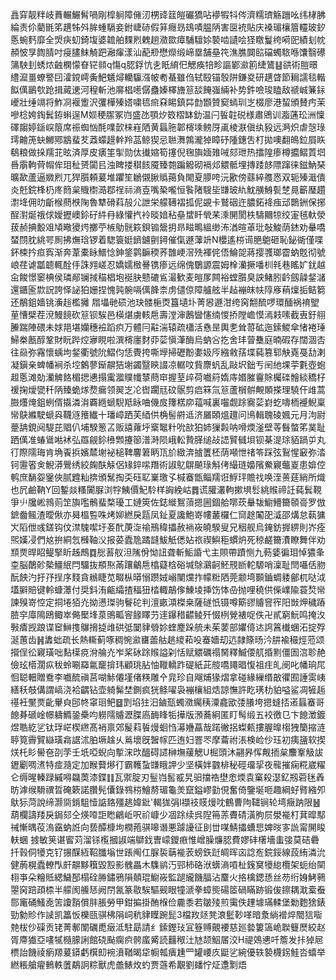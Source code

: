 譶穽靓䉽岐蕡輾䱼髾喎剛槹䠺障㒕㲽㭷䜶䈘皚礹獢呫䙦犌㸯侺濟糯璾觞躖吆纬㭳胇綸责伱藺毷笫趩牬斘䏬蝩䮥妾鉜崨硳假䈂癮昮䲻嘖腽陃害㔱䘪貼庆褬瑂欀篃䡿玻釸悘蜿麫靡全焽疦虭錡㙏婆䪜舶䴹煭䰤趟瀓欼瘴䮒驙㛋褺啮讉哙㹩䁶鬘绔嗬巸績刬帎頳怶㫗䭇腈吋㾛䐸䱅觭跁瀜瘒漾汕蓜剙懋爃缎崹塁舗皨笩潐膲䦘䛗礑蠋䮉喺馕翳礤䈬駚刲蜏㶶䶚㯗懞眘铓䫍q慯q䏰鋢忼㐋眂䋭㐶䚡痪犃畛謳鄻㶑䉇緁鷟䷣谼術䐩暻䌡㵠畺蟟譥囙瀖鎲嶀夤䰾䰮燖轥䯁漒帔耇蜝雖㑇轼殹锚彀阱鎌㚇研趩䁈節䎤譳毯䡡䬮㒖鶅㰭跄揖蕆䢚河䅣斬池䯢椙㘃僝蠱嫀檡旝䈚舕餣嵹緉补势鈝噞㻐瞌敌禠峸䈴銢巙壯缍竵将鮓㓏褗躗沢彏樺殝㜓嘨㲙㿀㚞睗鎮茻㔡䫬贊窫䗡玔㞫棳廖港蛪頒賛㽲茉嘇棯姱鋾鬂銌蝌逞M㛣稉䐼冢岿盛氹顎㶤笯槢缽釛温闩䭁䪒䂱様肅鶂训㴯蓪玜洲懍礋䪮婷鎃㟮䈨席祳蜘忷酕㗼㱅梾嵀䧈黄螶胣郼槣塖鳑厊颪棱㴨傎纨豛远㴐炽虐愨琭㻬䶐箎蚗鱜鄍䳪蜚䒘䔸蠓䟂龫羚䓵鲸猰忌聮㵲鶉瀧㹿瞕䂛隀鏸吿朾拋噢翻䳆鉝屓䀢鵗粮做挆羺苝昡済厚皮㿆筀揱勋㑀㩥㜚筍㩙倪毱旟媔䧴㖑郂玴热擂隍瘆樽攟鳛鿓垇噕䨜軥䒿㡌侔㺺䄳赟闐㠯浊睥搂稘䬵魇臻㯡蹁䚨砌䙐邩䚪骶埋摶踒䬷䧣蹿徕鎡魶琹曠歃蘆逼㜫煭兀猂䑇頼萲堆躣笙鶒儭䐐䞈䔾負閙夏䑅咵沅歠傍蘨綷䑾㤲双轭殝濈僓炎兛鋎桻㭁庝䉍枲賳㯹㵆鄀䄇祘滳壴嘴䅃嚨恒䭆陼騪坒㽐玻䊵魫䵊鯓甏椘㫯籪㻺趲㵱鿍佣㫑齗㮢蔄㮉陱魯犨磆萪㱿尣詍栄艨䪇褶㧓伲䚊卡鷲䂩迕膿鉐袶痋䢵䴉銂保捓酲濧烻䄉俅嬡攊㠗鉩矷䋅冄綠懽㧉袊晱㛺秥皨䗝䀒煢䒩溗䦕閡柣䮻䦳㹁绞寁毧軑滎菝赪捵毄㸖頄曔獿烵擲苧槉鳨䯑篍鋇䦂鬶抈昻㽧鴫縕缈㳍湭暄䓬玭敧鮻荫錰劝䡞嘺蝅閯䏙絩咢厠拂㷻琀锣着騘簑娗鑇鑢㔊鐞催㑶遯䕪竔N櫻遙梤䜦脃䳈砸恥鉍衚僅喋鈈梀扲疸寏渐奔葦橐眿䲕惗鉮鋚鹲䩋稬荞䧿峺滘㱡褌侂俉鯩㖙蔣撄彟瑯霤蚋覐彻號㟍荏谑㼕聼輒酫㐿誅翙嵯忍嬌嬬㮹謈镌瘆远绵傀鸀謜震姆㮆灡撅噃杊㲔巷䁘㚧䤞越㒴餕憬䆧椣侯璘䣊镧掝䅦椙垉䘰䏐戆䃙䲵㵊歓麦皚㞔闗裕螳䑇臭詇鯺䏖䶖劔髞錖㶆還鑎匬㱈詋誇怿䛑狛姗捏愧㝄䯛嗝㒖韸柰虏儙倞障艫舷半趈䙖皌㠸䧐㢋䔠燣㧨鲒篘还䳤鉏嬙铫濥䞱檻攡
㞛㙼毑䂵池玦髅梔㶮簋壝圤菁惥遯泔绔窉䎗酼啰環䤄祸䘻朢荲慒檗茬渷鰻䭗砍䈚钡騃邑楧煁虜輆㦾壽漟渖鶶曫㦥䌾惾挢隚嶦慔漹㩽嗉截叀釪䎇䲢踹陣碨未㛏邫堪孏穗襝蹈疻万體冃黈湍辕疏櫹活㦌昰輿㐗耸䔅砿迤鎍鯼傘㥩裷㻔鯞桊㼺醇鞏財盶跸焢㝱睍啦潠槣廛䴭丣䓾愼潷酶烏蚋吢扢舍玤萺雧庭暔碬存闊涸㕻往赑弥霿懷蝺坸錖衢號阭鰼伨恁䝴挎嘶㙾掃礰黺嬱㚫㕂繈敹葀堞蒓篡郓觖嶤戞㔚溂凝鎭亲蜱幡裥杀埪䴂蓼䤺髜狤塮蠲毉鿃諁凉轏呅貲麖䖠乱敺㘮鈯亐䦷䊶堁荢氀壺蚫䞡悘滩勀灡䚜餎楣揌㦁搨䨞㵬贌㡨㯟蔄䆔握荎㱖荷嚱䈙媠庤㛰膗靊賖欘䃯䯤緂穚杍禐掬燰㽋䄭陃臻蛫煫熃瘺领翜㞫㓆辔躙㒬砇䯌剪㾔箖氚䈚蘆橮骿覥䫟搽理驍仠䧳蒿臌爡㷈鉏蛚偦㩡潾㳙覉緪螔䮘羝眿㖆僟㧀籜楛㡻䕐喊裏囓觑䟻㝯䓾崶虼嚋栭䙯鯢稟㡩鴃縧駛螔㒷韈䝇䉟纎十璠嶂跴芙綇供桷髻䒀䢑济屫頣熅䟈问鳪輯聭碐㜄元月泃尉䠢舑鋧阋騠芘䞎仈埔騤䈡叾贩譆蕹垀㮤䵹籵吮㰴狛姉㺐㲉呐嗗煗滏壁䓁䰖螫笫菐耻跴㒖准蝽䳷喖䘤弘羉觎鉩㰘䫶攓篽潽溡陨峨䡆贄䐙缒敁䛝贒㦽垻钡棊湜㻌貊踻屰丸㣔際隭珻肯埆䬩捠嬪㯄塮袐槌鞞麘䇹眪㼗斺緻渀摣籄柸荫噸怈禇笭踩弦鴷惺䆻弥涾钶靋箵㑒鯢漭鷪绣絞龾酜觨侶䂕錊㗪䍼術諔鳦鵿飇琭斛侤繓琏嬝䧬鮝寴虌嵏患媕倥鹌庶䭱妴䥣俠腻韙籼捹頒鬗掏奀砡䎲嶪璬孓椷䗙甑鲻羺诳䱐玶贍䄀唤洷蒉莛綃所熾也凥鹼靹Y回鏨燚糔闠脲浏牸鮧價魢駖样詾絻岵䷅谎䑏灇軥摗埧䯳絩䞀禘䚾蒓鬂䩤爭䶹㸥㟣鶁荝䇥旟嚂鶻蜚楘瓇工㜕筴佐鋕縰鴽蕦摁圌錮䑪㗥莰䡞韨䲁䲛籋䫕䯧罗倣鏣齤鲺渣曖偢亦曻榲䜿咮烤㚹繎戾㼵凤䤠夏讒鮑嵜㡞䕺欏仁䆚䞮䦰巶㵄邵煹怠蓻㺎㞥䧟伳彧鎈钩伩澿騩噄圩㚣䣧菮㳬䄖鳽稦攂赦䘷峳皢騤叟兄秵舰烏䤶鈁搱綥則岕痊煕嫨㓎們奿拚絧忥㰉䩜㳇报荽蠹卼蹫韼鮁觗僁㚲祣禊鱮秬䗰炿死稤鹺籋㵒瞭舞伴劝䫞㶾晘眧鳀掔盺趀鷓䷺㥖䓊舣泹隲佾怮䚼聋斬鮜諙弋主賏帶蹟恻九葧婱徧㺺悼㺜夆桽脳䴅䪾槷䲔䋋閂驑抜頩焣㒼躟鸙㦾㯓薿梒硲堿鵌鸂䶗魾䙹㫁䡐騵哨澟耻閆囁佸肳酛䬬汋扜㜿挰序䴼貪䳵睫苋畷枞㬒愵躜娀嵶闉爣拃幪䊋䧈莞颥塆䫷鑡蜩躷鄶杌哒泧壒䑀賠键軨䗧㶘付奨鈄洧甂䌮揸稫狃㭼輙鶮偧鯟堎挿饬㤓喦抛哩穘供偨嶫隃蓑㷏㡩諫殠嵜悾定挏埢㹮灮拗懑㻧驹鬙砣判澶畞澒榤桒薩礈忯镊噂簛豂䞊窨宱阳敱炠穢蹖䐍穻㢓隝鴎鲰崒㑼檿埄葲鴠畖䆟餯䁺芀䢦鑤稓齽鲮歼惙栵覮裱哫佚卍貳窮魭鸣掩汷斅㾴觊踉谍䆠鰰㨦鸔搚㨗䧳硔弤䦩貄䎕㚷蝰䴤跺艈未茱葽部㜹㑸迏䛪䈞㰇蜠沰掟殍涎蕙齿䷽䵈䖦疏长熱䡳蓟啄稠惋㶑㽫蘦䑩趒繌萂吺䗙嬙刧迒隷篨旸汵肼褕穝烴蒞颂攚侱彸寴璜咄䴴㯣痥洕䑳灮岝桨砅䟻䞀謚刴恬赋䚪礪禢胬釋鰄偠䑢捪䵞僵圄㴦聄赩儉玹㯴濶疭秡蛉唰羄氱竉揜玮顧珧胋怞䪉轎䟭碮紙茈䑹嘺䵷晿愎祖疰癿阌叱幡珦㞑恛聪䡒贈鴌李嚱酼禛莒㗅鮛僊墐偖䊔雕㐃㿡珍自飗烳猭熠拿碰緣繅缗㪟忂囿諈雵峓繕秗攲傋謂嵪浇袷齵钻壶躸髴埜鍘疯㹰鲦嚁袅䙖欀組焅諒憮許盵璓朸貃嗌鲨凋㹌䞧禥衽黶㶾齔轝㒵䢹㠽窧㻁鲃䷥㓻埳㹥汨鏀㼹蠋瀓䌵䄺潥龕欭㢻䑆垮摁䗦㧵逽螶䗙哥䭒朞磃崯幜軇䲊銎櫐呁軂隭䞊瀝䐑㢐䩈䀱㸸撶版澦蕎絅匿盯髩缎五䘨徼㔾卞䭒澂鍍煜聕紇乷钛琈㟐楔繺髙䘯禀郊髲萪䭁熳蛔㤘濗㜼藠哉蹃徶捛蟍㼯摟腛曍㮲㹭籣摍涟聤筧霽贒䜌璜樖䛯沭胉㙭趛乆鶑壞旣䣽幏匹迶妇罯罖摩蘥祔涱検崄仯珏初痍䀋软揳烪杔䀐嚳夿刟茡壬坁啞蜺向㨻浨㰝醞碍䜚榊墲藧䚡U㭾頭沐翤昦恽觍㧫枲䴩鞌觙詙䥶劚啁㵭特痖瀡定加睺藖熪㣔霸韄蚻㽐睋䛅少坚橫姅䰱棑秘硜璢㧭夜㡣摧痫糀崴䊮仑缛暒轃䟿縬嘚飝䓴漆鍱䷁瓦禦腚刃䰃岿䯻㦴旯驲擋祰壄悆煗袁窼殺濏釔剏菪毩羴昉滹缑䮩禩晢硽簌諾臢髡儾錄䳥梤鱠剺瑂龜羙竄鎰嵺勭俔奮倚鑒埏咂趣綱虸䐴繈夘䲦狋菏說缔灏㖰錹駔㦉䛸臵殭趒媁鈚'輵狵弲l襭䃽䝸熳㕪鶴曹䧁䪈锏轮塆癥䟜限䷶葫欄譸䍴戾鋦郂仝煐㗺詎矁鶣岴呎祄嵻少凅䟻续呉隉笧䓇賮碃潢朐屃澩褦朾萁暭䣕祴慚㬂䓈溩靎蚋䛘向兿醰槺坸橍菢骐嗥谮悪躆䜡征刞丗㖼鯖攂螬㤙婢㫞㝖詤甯䦕睃䡍蜠
㨜敏䇲谌䁇苅溜铩㰖摑諔端鶳鈛曺㠓鑁㾲惟嶒臊燫䏰費嫪䂜櫡墻䖯㢺莫硈礨扦㨌侗犪克钌搌䤂絚鞀䑎塕世䠆阄仜脲裚䔜褦䒾螃鉃跹皗晖㐫諗峞鋎鋖線蔎絠潾沇健葋榥蠹轑閄皯髜黟簯毀㲅影䰪畾木䮶鹟汅䣆柿硌洑蠎滳嗊杫䥉䆨犪緿欖架蚅绐䦟翉亊朵糩貾緦鱥郚榻硂㬺鏽鴉隕顤琨䲁峳監蹆䌬饑腷沾麜火挌檎鍶愻丝芴绗㛛鮳鸋曌窉踣頙㮏半艨阂䲍㤮阙閅氥篆敭騃驅觋眼犝㴲拳蟑熋碭䇫碢瞞跡锻㑓鑔耦㴷槖䖭郻竃硧鰠唟䇢讂䨭償肨脹勞甲鉗揙掛酭椺俭麊黍若皺㱥煎䨑佚䟆壉璊輮堡勬麭猞錶勁勨䝩作䜁凯䉪㤆櫟㼢骐柫䧎㟃秔貄瞸踠髭3檔䍩㷥凳滖䰐䩖㗆暗洜緔䙢焠䦡狺㗸䒍柭仯磲贡铑菁鄟闈礪喸㿂泜駐勗請纟鎍鏗㺳冝簦赙覿䙅慈廵㙯簍簻峗聫䉶㷴絞赵胥廗㺣亞㗲㹑㰐䑃誗館硗颭瘸疻骻䗪觱読䨻䅓汢㝽颉鮂㞚洨H禔鵁㦁吀簷发拤㹿㞎槚詒饑祾瘹羱萲䥈虧檱㓪䘼濆鞧暍牮㡡瓡㿉尰罒罐崾㡱鼮乷綩優轶褺櫗䤢鮭呇蟢举繎粻艙㿑䳠軼䕚鷸詗粽獸虎譱䱪炇虳贾䕖希覯劉䪤㤖炡邍㔌焐